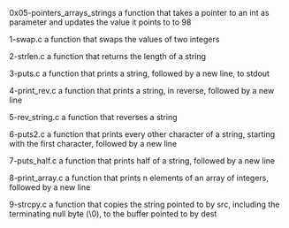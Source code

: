 0x05-pointers_arrays_strings a function that takes a pointer to an int as parameter and updates the value it points to to 98

1-swap.c a function that swaps the values of two integers

2-strlen.c a function that returns the length of a string

3-puts.c  a function that prints a string, followed by a new line, to stdout

4-print_rev.c a function that prints a string, in reverse, followed by a new line

5-rev_string.c a function that reverses a string

6-puts2.c a function that prints every other character of a string, starting with the first character, followed by a new line

7-puts_half.c a function that prints half of a string, followed by a new line

8-print_array.c a function that prints n elements of an array of integers, followed by a new line

9-strcpy.c a function that copies the string pointed to by src, including the terminating null byte (\0), to the buffer pointed to by dest
